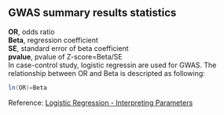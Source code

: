 ## GWAS summary results statistics
**OR**, odds ratio<br>
**Beta**, regression coefficient<br>
**SE**, standard error of beta coefficient<br>
**pvalue**, pvalue of Z-score=Beta/SE<br>
In case-control study, logistic regressin are used for GWAS. The relationship between OR and Beta is descripted as following:<br>
```java
ln(OR)=Beta
```
Reference: [Logistic Regression - Interpreting Parameters](https://www.unm.edu/~schrader/biostat/bio2/Spr06/lec11.pdf)
